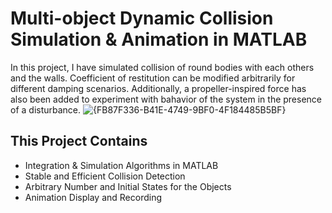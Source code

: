 # Multi-object Dynamic Collision Simulation & Animation in MATLAB
In this project, I have simulated collision of round bodies with each others and the walls. Coefficient of 
restitution can be modified arbitrarily for different damping scenarios. Additionally, a propeller-inspired force has also been added
to experiment with bahavior of the system in the presence of a disturbance.
![{FB87F336-B41E-4749-9BF0-4F184485B5BF}](https://github.com/user-attachments/assets/afdd2296-44ad-4677-a573-e283a25f5bc0)
## This Project Contains
- Integration & Simulation Algorithms in MATLAB
- Stable and Efficient Collision Detection
- Arbitrary Number and Initial States for the Objects
- Animation Display and Recording 
